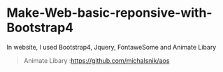 # Make-Web-basic-reponsive-with-Bootstrap4
In website, I used Bootstrap4, Jquery, FontaweSome and Animate Libary
>Animate Libary :https://github.com/michalsnik/aos
